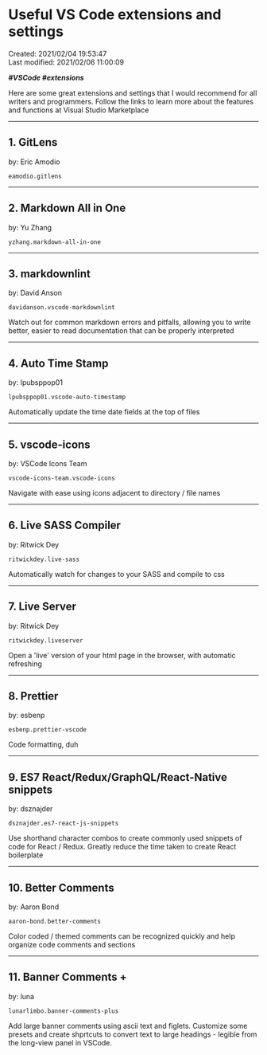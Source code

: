 <!--
! PENDING COMPLETION
! more usage, testing required
 -->

# Useful VS Code extensions and settings

Created: 2021/02/04 19:53:47  
Last modified: 2021/02/06 11:00:09

***\#VSCode \#extensions***

Here are some great extensions and settings that I would recommend for all writers and programmers. Follow the links to learn more about the features and functions at Visual Studio Marketplace

<!--
TODO: add some images of each extension 
TODO: add a link to the visual studio marketplace.com for each extension
TODO: add more of an explanation for each
TODO: explain the settings required for banner comments shortcuts and figlets

! format must be consistent 
 -->

---

## 1. GitLens

by: Eric Amodio

```code
eamodio.gitlens
```

---

## 2. Markdown All in One

by: Yu Zhang

```code
yzhang.markdown-all-in-one
```

---

## 3. markdownlint

by: David Anson

```code
davidanson.vscode-markdownlint
```

Watch out for common markdown errors and pitfalls, allowing you to write better, easier to read documentation that can be properly interpreted

---

## 4. Auto Time Stamp

by: Ipubsppop01

```code
lpubsppop01.vscode-auto-timestamp
```

Automatically update the time date fields at the top of files

---

## 5. vscode-icons

by: VSCode Icons Team

```code
vscode-icons-team.vscode-icons
```

Navigate with ease using icons adjacent to directory / file names

---

## 6. Live SASS Compiler

by: Ritwick Dey

```code
ritwickdey.live-sass
```

Automatically watch for changes to your SASS and compile to css

---

## 7. Live Server

by: Ritwick Dey

```code
ritwickdey.liveserver
```

Open a 'live' version of your html page in the browser, with automatic refreshing

---

## 8. Prettier

by: esbenp

```code
esbenp.prettier-vscode
```

Code formatting, duh

---

## 9. ES7 React/Redux/GraphQL/React-Native snippets

by: dsznajder

```code
dsznajder.es7-react-js-snippets
```

Use shorthand character combos to create commonly used snippets of code for React / Redux. Greatly reduce the time taken to create React boilerplate

---

## 10. Better Comments

by: Aaron Bond

```code
aaron-bond.better-comments
```

Color coded / themed comments can be recognized quickly and help organize code comments and sections

---

## 11. Banner Comments +

by: luna

```code
lunarlimbo.banner-comments-plus
```

Add large banner comments using ascii text and figlets. Customize some presets and create shprtcuts to convert text to large headings - legible from the long-view panel in VSCode.
